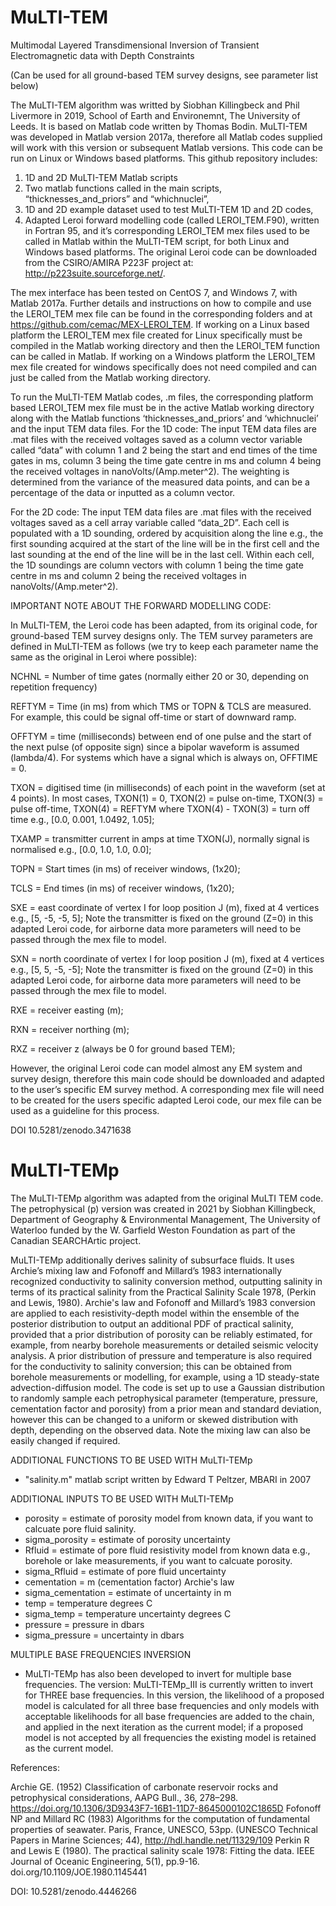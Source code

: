 # MuLTI-TEM

Multimodal Layered Transdimensional Inversion of Transient Electromagnetic data with Depth Constraints

(Can be used for all ground-based TEM survey designs, see parameter list below)

The MuLTI-TEM algorithm was writted by Siobhan Killingbeck and Phil Livermore in 2019, School of Earth and Environemnt, The University of Leeds. It is based on Matlab code written by Thomas Bodin. MuLTI-TEM was developed in Matlab version 2017a, therefore all Matlab codes supplied will work with this version or subsequent Matlab versions. This code can be run on Linux or Windows based platforms. This github repository includes: 

1. 1D and 2D MuLTI-TEM Matlab scripts 
2. Two matlab functions called in the main scripts, “thicknesses_and_priors” and “whichnuclei”,
3. 1D and 2D example dataset used to test MuLTI-TEM 1D and 2D codes,
4. Adapted Leroi forward modelling code (called LEROI_TEM.F90), written in Fortran 95, and it’s corresponding LEROI_TEM mex files used to be called in Matlab within the MuLTI-TEM script, for both Linux and Windows based platforms. The original Leroi code can be downloaded from the CSIRO/AMIRA P223F project at: http://p223suite.sourceforge.net/.

The mex interface has been tested on CentOS 7, and Windows 7, with Matlab 2017a. Further details and instructions on how to compile and use the LEROI_TEM mex file can be found in the corresponding folders and at https://github.com/cemac/MEX-LEROI_TEM. If working on a Linux based platform the LEROI_TEM mex file created for Linux specifically must be compiled in the Matlab working directory and then the LEROI_TEM function can be called in Matlab. If working on a Windows platform the LEROI_TEM mex file created for windows specifically does not need compiled and can just be called from the Matlab working directory. 

To run the MuLTI-TEM Matlab codes, .m files, the corresponding platform based LEROI_TEM mex file must be in the active Matlab working directory along with the Matlab functions ‘thicknesses_and_priors’ and ‘whichnuclei’ and the input TEM data files.
For the 1D code: The input TEM data files are .mat files with the received voltages saved as a column vector variable called “data” with column 1 and 2 being the start and end times of the time gates in ms, column 3 being the time gate centre in ms and column 4 being the received voltages in nanoVolts/(Amp.meter^2). The weighting is determined from the variance of the measured data points, and can be a percentage of the data or inputted as a column vector.

For the 2D code: The input TEM data files are .mat files with the received voltages saved as a cell array variable called “data_2D”. Each cell is populated with a 1D sounding, ordered by acquisition along the line e.g., the first sounding acquired at the start of the line will be in the first cell and the last sounding at the end of the line will be in the last cell. Within each cell, the 1D soundings are column vectors with column 1 being the time gate centre in ms and column 2 being the received voltages in nanoVolts/(Amp.meter^2).

IMPORTANT NOTE ABOUT THE FORWARD MODELLING CODE: 

In MuLTI-TEM, the Leroi code has been adapted, from its original code, for ground-based TEM survey designs only.  The TEM survey parameters are defined in MuLTI-TEM as follows (we try to keep each parameter name the same as the original in Leroi where possible):

NCHNL = Number of time gates (normally either 20 or 30, depending on repetition frequency)

REFTYM = Time (in ms) from which TMS or TOPN & TCLS are measured. For example, this could be signal off-time or start of downward ramp.

OFFTYM = time (milliseconds) between end of one pulse and the start of the next pulse (of opposite sign) since a bipolar waveform is assumed (lambda/4). For systems which have a signal which is always on, OFFTIME = 0.

TXON   = digitised time (in milliseconds) of each point in the waveform (set at 4 points). In most cases, TXON(1) = 0, TXON(2) = pulse on-time, TXON(3) = pulse off-time, TXON(4) = REFTYM where TXON(4) - TXON(3) = turn off time e.g., [0.0, 0.001, 1.0492, 1.05];

TXAMP  = transmitter current in amps at time TXON(J), normally signal is normalised e.g., [0.0, 1.0, 1.0, 0.0];

TOPN   = Start times (in ms) of receiver windows, (1x20);

TCLS   = End times (in ms) of receiver windows, (1x20);

SXE    = east coordinate of vertex I for loop position J (m), fixed at 4 vertices e.g., [5, -5, -5, 5]; Note the transmitter is fixed on the ground (Z=0) in this adapted Leroi code, for airborne data more parameters will need to be passed through the mex file to model.

SXN    = north coordinate of vertex I for loop position J (m), fixed at 4 vertices e.g., [5, 5, -5, -5]; Note the transmitter is fixed on the ground (Z=0) in this adapted Leroi code, for airborne data more parameters will need to be passed through the mex file to model.

RXE    = receiver easting (m);

RXN    = receiver northing (m);

RXZ    = receiver z (always be 0 for ground based TEM);

However, the original Leroi code can model almost any EM system and survey design, therefore this main code should be downloaded and adapted to the user’s specific EM survey method. A corresponding mex file will need to be created for the users specific adapted Leroi code, our mex file can be used as a guideline for this process. 

DOI 10.5281/zenodo.3471638

# MuLTI-TEMp

The MuLTI-TEMp algorithm was adapted from the original MuLTI TEM code. The petrophysical (p) version was created in 2021 by Siobhan Killingbeck, Department of Geography & Environmental Management, The University of Waterloo funded by the W. Garfield Weston Foundation as part of the Canadian SEARCHArtic project. 

MuLTI-TEMp additionally derives salinity of subsurface fluids. It uses Archie’s mixing law and Fofonoff and Millard’s 1983 internationally recognized conductivity to salinity  conversion method, outputting salinity in terms of its practical salinity from the Practical Salinity Scale 1978, (Perkin and Lewis, 1980). Archie's law and Fofonoff and Millard’s 1983 conversion are applied to each resistivity-depth model within the ensemble of the posterior distribution to output an additional PDF of practical salinity, provided that a prior distribution of porosity can be reliably estimated, for example, from nearby borehole measurements or detailed seismic velocity analysis. A prior distribution of pressure and temperature is also required for the conductivity to salinity conversion; this can be obtained from borehole measurements or modelling, for example, using a 1D steady-state advection-diffusion model. The code is set up to use a Gaussian distribution to randomly sample each petrophysical parameter (temperature, pressure, cementation factor and porosity) from a prior mean and standard deviation, however this can be changed to a uniform or skewed distribution with depth, depending on the observed data. Note the mixing law can also be easily changed if required. 

ADDITIONAL FUNCTIONS TO BE USED WITH MuLTI-TEMp

* "salinity.m" matlab script written by Edward T Peltzer, MBARI in 2007

ADDITIONAL INPUTS TO BE USED WITH MuLTI-TEMp

* porosity = estimate of porosity model from known data, if you want to calcuate pore fluid salinity.
* sigma_porosity = estimate of porosity uncertainty
* Rfluid = estimate of pore fluid resistivity model from known data e.g., borehole or lake measurements, if you want to calcuate porosity.
* sigma_Rfluid = estimate of pore fluid uncertainty
* cementation = m (cementation factor) Archie's law
* sigma_cementation = estimate of uncertainty in m
* temp = temperature degrees C
* sigma_temp = temperature uncertainty degrees C
* pressure = pressure in dbars
* sigma_pressure = uncertainty in dbars

MULTIPLE BASE FREQUENCIES INVERSION
* MuLTI-TEMp has also been developed to invert for multiple base frequencies. The version: MuLTI-TEMp_III is currently written to invert for THREE base frequencies. In this version, the likelihood of a proposed model is calculated for all three base frequencies and only models with acceptable likelihoods for all base frequencies are added to the chain, and applied in the next iteration as the current model; if a proposed model is not accepted by all frequencies the existing model is retained as the current model.

References: 

Archie GE. (1952) Classification of carbonate reservoir rocks and petrophysical considerations, AAPG Bull., 36, 278–298. https://doi.org/10.1306/3D9343F7-16B1-11D7-8645000102C1865D
Fofonoff NP and Millard RC (1983) Algorithms for the computation of fundamental properties of seawater. Paris, France, UNESCO, 53pp. (UNESCO Technical Papers in Marine Sciences; 44), http://hdl.handle.net/11329/109 
Perkin R and Lewis E (1980). The practical salinity scale 1978: Fitting the data. IEEE Journal of Oceanic Engineering, 5(1), pp.9-16. doi.org/10.1109/JOE.1980.1145441

DOI: 10.5281/zenodo.4446266
